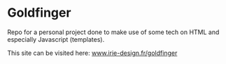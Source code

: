 Goldfinger
==========

Repo for a personal project done to make use of some tech on HTML and especially Javascript (templates).

This site can be visited here: www.irie-design.fr/goldfinger